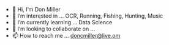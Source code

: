 - 👋 Hi, I’m Don Miller
- 👀 I’m interested in ... OCR, Running, Fishing, Hunting, Music
- 🌱 I’m currently learning ... Data Science
- 💞️ I’m looking to collaborate on ...
- 📫 How to reach me ... doncmiller@live.om

<!---
Jeepofun/Jeepofun is a ✨ special ✨ repository because its `README.md` (this file) appears on your GitHub profile.
You can click the Preview link to take a look at your changes.
--->
